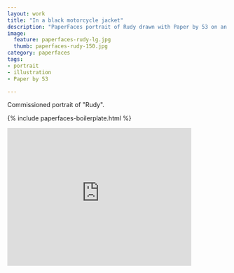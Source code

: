 ```yaml
---
layout: work
title: "In a black motorcycle jacket"
description: "PaperFaces portrait of Rudy drawn with Paper by 53 on an iPad."
image: 
  feature: paperfaces-rudy-lg.jpg
  thumb: paperfaces-rudy-150.jpg
category: paperfaces
tags: 
- portrait
- illustration
- Paper by 53

---
```


Commissioned portrait of "Rudy".

{% include paperfaces-boilerplate.html %}

<iframe width="420" height="315" src="http://www.youtube.com/embed/jP7X4ELctX8" frameborder="0"> </iframe>